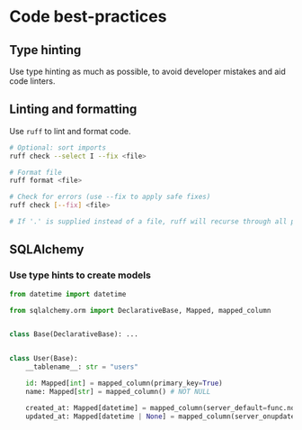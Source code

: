 # Code best-practices

## Type hinting
Use type hinting as much as possible, to avoid developer mistakes and aid code linters.

## Linting and formatting
Use `ruff` to lint and format code.
```bash
# Optional: sort imports
ruff check --select I --fix <file>

# Format file 
ruff format <file>

# Check for errors (use --fix to apply safe fixes)
ruff check [--fix] <file>

# If '.' is supplied instead of a file, ruff will recurse through all python files
```

## SQLAlchemy

### Use type hints to create models
```python
from datetime import datetime

from sqlalchemy.orm import DeclarativeBase, Mapped, mapped_column


class Base(DeclarativeBase): ...


class User(Base):
    __tablename__: str = "users"

    id: Mapped[int] = mapped_column(primary_key=True)
    name: Mapped[str] = mapped_column() # NOT NULL

    created_at: Mapped[datetime] = mapped_column(server_default=func.now())         # NOT NULL
    updated_at: Mapped[datetime | None] = mapped_column(server_onupdate=func.now()) # NULLABLE
```
